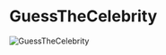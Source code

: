 # GuessTheCelebrity
![GuessTheCelebrity](https://user-images.githubusercontent.com/56632158/203273919-45890195-b68b-41bc-aa4a-e32c6f96110d.gif)
